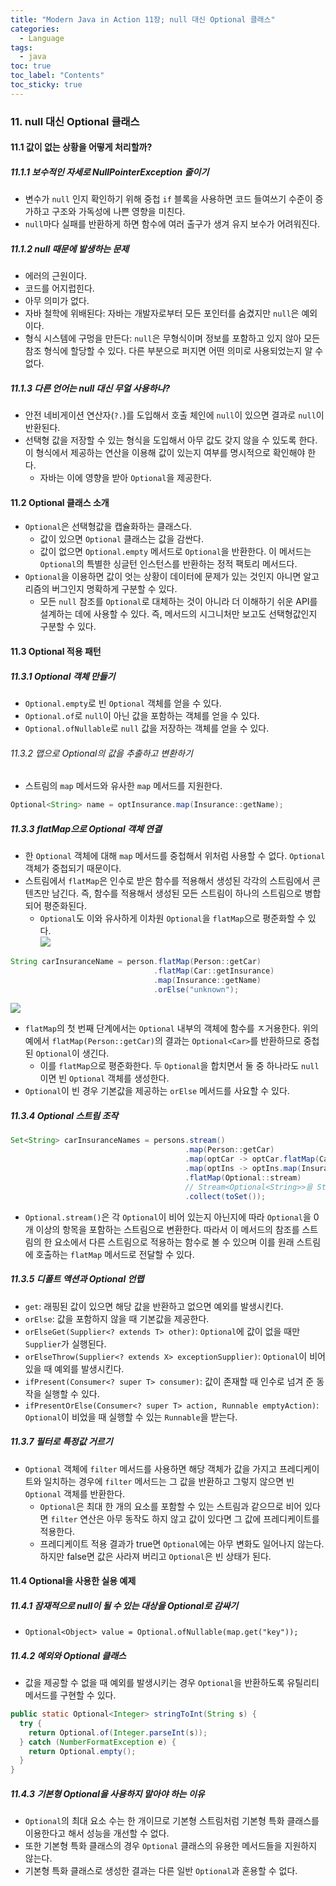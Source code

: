 ```yaml
---
title: "Modern Java in Action 11장; null 대신 Optional 클래스"
categories:
  - Language
tags:
  - java
toc: true
toc_label: "Contents"
toc_sticky: true
---
```


### 11. null 대신 Optional 클래스

#### 11.1 값이 없는 상황을 어떻게 처리할까?
##### 11.1.1 보수적인 자세로 NullPointerException 줄이기
* 변수가 `null` 인지 확인하기 위해 중첩 `if` 블록을 사용하면 코드 들여쓰기 수준이 증가하고 구조와 가독성에 나쁜 영향을 미친다.
* `null`마다 실패를 반환하게 하면 함수에 여러 출구가 생겨 유지 보수가 어려워진다.

##### 11.1.2 null 때문에 발생하는 문제
* 에러의 근원이다.
* 코드를 어지럽힌다.
* 아무 의미가 없다.
* 자바 철학에 위배된다: 자바는 개발자로부터 모든 포인터를 숨겼지만 `null`은 예외이다.
* 형식 시스템에 구멍을 만든다: `null`은 무형식이며 정보를 포함하고 있지 않아 모든 참조 형식에 할당할 수 있다. 다른 부분으로 퍼지면 어떤 의미로 사용되었는지 알 수 없다.

##### 11.1.3 다른 언어는 null 대신 무얼 사용하나?
* 안전 네비게이션 연산자(`?.`)를 도입해서 호출 체인에 `null`이 있으면 결과로 `null`이 반환된다.
* 선택형 값을 저장할 수 있는 형식을 도입해서 아무 값도 갖지 않을 수 있도록 한다. 이 형식에서 제공하는 연산을 이용해 값이 있는지 여부를 명시적으로 확인해야 한다.
  * 자바는 이에 영향을 받아 `Optional`을 제공한다.

#### 11.2 Optional 클래스 소개
* `Optional`은 선택형값을 캡슐화하는 클래스다.
  * 값이 있으면 `Optional` 클래스는 값을 감싼다.
  * 값이 없으면 `Optional.empty` 메서드로 `Optional`을 반환한다. 이 메서드는 `Optional`의 특별한 싱글턴 인스턴스를 반환하는 정적 팩토리 메서드다.
* `Optional`을 이용하면 값이 엇는 상황이 데이터에 문제가 있는 것인지 아니면 알고리즘의 버그인지 명확하게 구분할 수 있다.
  * 모든 `null` 참조를 `Optional`로 대체하는 것이 아니라 더 이해하기 쉬운 API를 설계하는 데에 사용할 수 있다. 즉, 메서드의 시그니처만 보고도 선택형값인지 구분할 수 있다.

#### 11.3 Optional 적용 패턴
##### 11.3.1 Optional 객체 만들기
* `Optional.empty`로 빈 `Optional` 객체를 얻을 수 있다.
* `Optional.of`로 `null`이 아닌 값을 포함하는 객체를 얻을 수 있다.
* `Optional.ofNullable`로 `null` 값을 저장하는 객체를 얻을 수 있다.

###### 11.3.2 맵으로 Optional의 값을 추출하고 변환하기
* 스트림의 `map` 메서드와 유사한 `map` 메서드를 지원한다.
```java
Optional<String> name = optInsurance.map(Insurance::getName);
```

##### 11.3.3 flatMap으로 Optional 객체 연결
* 한 `Optional` 객체에 대해 `map` 메서드를 중첩해서 위처럼 사용할 수 없다. `Optional` 객체가 중첩되기 때문이다.
* 스트림에서 `flatMap`은 인수로 받은 함수를 적용해서 생성된 각각의 스트림에서 콘텐츠만 남긴다. 즉, 함수를 적용해서 생성된 모든 스트림이 하나의 스트림으로 병합되어 평준화된다. 
  * `Optional`도 이와 유사하게 이차원 `Optional`을 `flatMap`으로 평준화할 수 있다.  
![](https://user-images.githubusercontent.com/55083845/154683570-b81f069b-0e30-413c-8810-0398152a9774.jpeg)

```java
String carInsuranceName = person.flatMap(Person::getCar)
                                .flatMap(Car::getInsurance)
                                .map(Insurance::getName)
                                .orElse("unknown");
```
![](https://user-images.githubusercontent.com/55083845/154683991-77df8128-444a-4f93-85e6-c12a04c2a7d3.jpeg)
* `flatMap`의 첫 번째 단계에서는 `Optional` 내부의 객체에 함수를 ㅈ거용한다. 위의 예에서 `flatMap(Person::getCar)`의 결과는 `Optional<Car>`를 반환하므로 중첩된 `Optional`이 생긴다.
  * 이를 `flatMap`으로 평준화한다. 두 `Optional`을 합치면서 둘 중 하나라도 `null`이면 빈 `Optional` 객체를 생성한다.
* `Optional`이 빈 경우 기본값을 제공하는 `orElse` 메서드를 사요할 수 있다.

##### 11.3.4 Optional 스트림 조작
```java
Set<String> carInsuranceNames = persons.stream()
                                       .map(Person::getCar)
                                       .map(optCar -> optCar.flatMap(Car::getInsurance))
                                       .map(optIns -> optIns.map(Insurance::getName))
                                       .flatMap(Optional::stream) 
                                       // Stream<Optional<String>>을 Stream<String>으로
                                       .collect(toSet());
```
* `Optional.stream()`은 각 `Optional`이 비어 있는지 아닌지에 따라 `Optional`을 0개 이상의 항목을 포함하는 스트림으로 변환한다. 따라서 이 메서드의 참조를 스트림의 한 요소에서 다른 스트림으로 적용하는 함수로 볼 수 있으며 이를 원래 스트림에 호출하는 `flatMap` 메서드로 전달할 수 있다.

##### 11.3.5 디폴트 액션과 Optional 언랩
* `get`: 래핑된 값이 있으면 해당 값을 반환하고 없으면 예외를 발생시킨다.
* `orElse`: 값을 포함하지 않을 때 기본값을 제공한다.
* `orElseGet(Supplier<? extends T> other)`: `Optional`에 값이 없을 때만 `Supplier`가 실행된다.
* `orElseThrow(Supplier<? extends X> exceptionSupplier)`: `Optional`이 비어 있을 때 예외를 발생시킨다.
* `ifPresent(Consumer<? super T> consumer)`: 값이 존재할 때 인수로 넘겨 준 동작을 실행할 수 있다.
* `ifPresentOrElse(Consumer<? super T> action, Runnable emptyAction)`: `Optional`이 비었을 때 실행할 수 있는 `Runnable`을 받는다.

##### 11.3.7 필터로 특정값 거르기
* `Optional` 객체에 `filter` 메서드를 사용하면 해당 객체가 값을 가지고 프레디케이트와 일치하는 경우에 `filter` 메서드는 그 값을 반환하고 그렇지 않으면 빈 `Optional` 객체를 반환한다.
  * `Optional`은 최대 한 개의 요소를 포함할 수 있는 스트림과 같으므로 비어 있다면 `filter` 연산은 아무 동작도 하지 않고 값이 있다면 그 값에 프레디케이트를 적용한다. 
  * 프레디케이트 적용 결과가 true면 `Optional`에는 아무 변화도 일어나지 않는다. 하지만 false면 값은 사라져 버리고 `Optional`은 빈 상태가 된다.

#### 11.4 Optional을 사용한 실용 예제
##### 11.4.1 잠재적으로 null이 될 수 있는 대상을 Optional로 감싸기
* `Optional<Object> value = Optional.ofNullable(map.get("key"));`

##### 11.4.2 예외와 Optional 클래스
* 값을 제공할 수 없을 때 예외를 발생시키는 경우 `Optional`을 반환하도록 유틸리티 메서드를 구현할 수 있다.
```java
public static Optional<Integer> stringToInt(String s) {
  try {
    return Optional.of(Integer.parseInt(s));
  } catch (NumberFormatException e) {
    return Optional.empty();
  }
}
```

##### 11.4.3 기본형 Optional을 사용하지 말아야 하는 이유
* `Optional`의 최대 요소 수는 한 개이므로 기본형 스트림처럼 기본형 특화 클래스를 이용한다고 해서 성능을 개선할 수 없다.
* 또한 기본형 특화 클래스의 경우 `Optional` 클래스의 유용한 메서드들을 지원하지 않는다.
* 기본형 특화 클래스로 생성한 결과는 다른 일반 `Optional`과 혼용할 수 없다.
